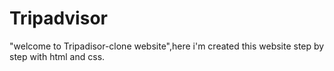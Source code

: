 # Tripadvisor
"welcome to Tripadisor-clone website",here i'm created this website step by step with html and css.
